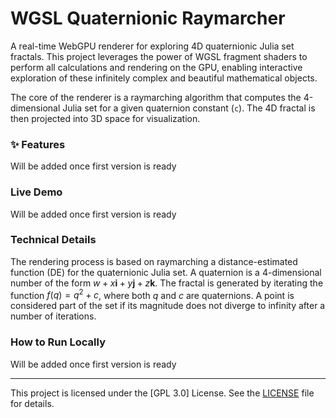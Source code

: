 # WGSL  Quaternionic Raymarcher

A real-time WebGPU renderer for exploring 4D quaternionic Julia set fractals. This project leverages the power of WGSL fragment shaders to perform all calculations and rendering on the GPU, enabling interactive exploration of these infinitely complex and beautiful mathematical objects.

The core of the renderer is a raymarching algorithm that computes the 4-dimensional Julia set for a given quaternion constant (`c`). The 4D fractal is then projected into 3D space for visualization.

### ✨ Features

Will be added once first version is ready

###  Live Demo

Will be added once first version is ready

### Technical Details

The rendering process is based on raymarching a distance-estimated function (DE) for the quaternionic Julia set. A quaternion is a 4-dimensional number of the form $w + x\mathbf{i} + y\mathbf{j} + z\mathbf{k}$. The fractal is generated by iterating the function $f(q) = q^2 + c$, where both $q$ and $c$ are quaternions. A point is considered part of the set if its magnitude does not diverge to infinity after a number of iterations.

### How to Run Locally

Will be added once first version is ready

---

This project is licensed under the [GPL 3.0] License. See the [LICENSE](LICENSE) file for details.
